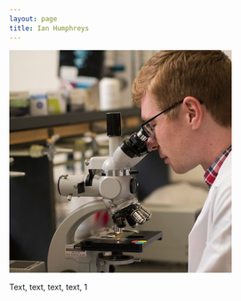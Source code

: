 ```yaml
---
layout: page
title: Ian Humphreys
---
```

<div class="container">
  <img class="rounded-circle" style="max-width: 100%; height: auto" src="/images/ian_microscope3.jpg">
  <p>
    Text, text, text, text, 1
  </p>
</div>
